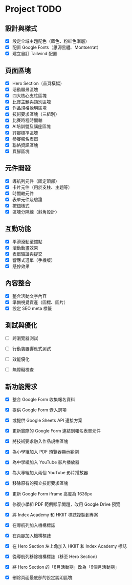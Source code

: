 # Project TODO

## 設計與樣式
- [x] 設定全域主題配色（藍色、粉紅色漸層）
- [x] 配置 Google Fonts（思源黑體、Montserrat）
- [x] 建立自訂 Tailwind 配置

## 頁面區塊
- [x] Hero Section（首頁橫幅）
- [x] 活動願景區塊
- [x] 四大核心支柱區塊
- [x] 比賽主題與類別區塊
- [x] 作品規格說明區塊
- [x] 技術要求區塊（三組別）
- [x] 比賽時程時間軸
- [x] AI培訓營及講座區塊
- [x] 評審標準區塊
- [x] 參賽報名表單
- [x] 聯絡資訊區塊
- [x] 頁腳區塊

## 元件開發
- [x] 導航列元件（固定頂部）
- [x] 卡片元件（用於支柱、主題等）
- [x] 時間軸元件
- [x] 表單元件及驗證
- [x] 按鈕樣式
- [x] 區塊分隔線（斜角設計）

## 互動功能
- [x] 平滑滾動至錨點
- [x] 滾動動畫效果
- [x] 表單驗證與提交
- [x] 響應式選單（手機版）
- [x] 懸停效果

## 內容整合
- [x] 整合活動文字內容
- [x] 準備視覺資產（圖標、圖片）
- [x] 設定 SEO meta 標籤

## 測試與優化
- [ ] 跨瀏覽器測試
- [ ] 行動裝置響應式測試
- [ ] 效能優化
- [ ] 無障礙檢查



## 新功能需求
- [x] 整合 Google Form 收集報名資料
- [x] 提供 Google Form 嵌入選項
- [x] 或提供 Google Sheets API 連接方案


- [x] 更新實際的 Google Form 連結到報名表單元件


- [x] 將技術要求融入作品規格區塊
- [x] 為小學組加入 PDF 預覽器顯示範例
- [x] 為中學組加入 YouTube 影片播放器
- [x] 為大專組加入兩個 YouTube 影片播放器
- [x] 移除原有的獨立技術要求區塊


- [x] 更新 Google Form iframe 高度為 1636px


- [x] 修復小學組 PDF 範例顯示問題，改用 Google Drive 預覽


- [x] 將 Index Academy 和 HKIIT 標誌複製到專案
- [x] 在導航列加入機構標誌
- [x] 在頁腳加入機構標誌


- [x] 在 Hero Section 左上角加入 HKIIT 和 Index Academy 標誌
- [x] 從導航列移除機構標誌（移至 Hero Section）


- [x] 將 Hero Section 的「8月活動期」改為「6個月活動期」
- [x] 刪除頁面最底部的設定說明區塊

